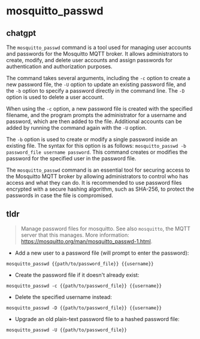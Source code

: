 # mosquitto_passwd 
## chatgpt 
The `mosquitto_passwd` command is a tool used for managing user accounts and passwords for the Mosquitto MQTT broker. It allows administrators to create, modify, and delete user accounts and assign passwords for authentication and authorization purposes.

The command takes several arguments, including the `-c` option to create a new password file, the `-U` option to update an existing password file, and the `-b` option to specify a password directly in the command line. The `-D` option is used to delete a user account.

When using the `-c` option, a new password file is created with the specified filename, and the program prompts the administrator for a username and password, which are then added to the file. Additional accounts can be added by running the command again with the `-U` option.

The `-b` option is used to create or modify a single password inside an existing file. The syntax for this option is as follows: `mosquitto_passwd -b password_file username password`. This command creates or modifies the password for the specified user in the password file.

The `mosquitto_passwd` command is an essential tool for securing access to the Mosquitto MQTT broker by allowing administrators to control who has access and what they can do. It is recommended to use password files encrypted with a secure hashing algorithm, such as SHA-256, to protect the passwords in case the file is compromised. 

## tldr 
 
> Manage password files for mosquitto.
> See also `mosquitto`, the MQTT server that this manages.
> More information: <https://mosquitto.org/man/mosquitto_passwd-1.html>.

- Add a new user to a password file (will prompt to enter the password):

`mosquitto_passwd {{path/to/password_file}} {{username}}`

- Create the password file if it doesn't already exist:

`mosquitto_passwd -c {{path/to/password_file}} {{username}}`

- Delete the specified username instead:

`mosquitto_passwd -D {{path/to/password_file}} {{username}}`

- Upgrade an old plain-text password file to a hashed password file:

`mosquitto_passwd -U {{path/to/password_file}}`
